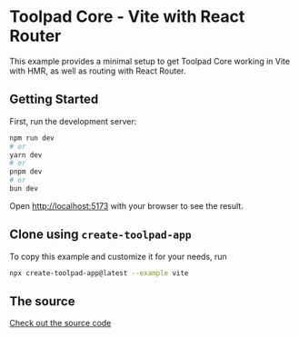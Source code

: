 # Toolpad Core - Vite with React Router

This example provides a minimal setup to get Toolpad Core working in Vite with HMR, as well as routing with React Router.

## Getting Started

First, run the development server:

```bash
npm run dev
# or
yarn dev
# or
pnpm dev
# or
bun dev
```

Open [http://localhost:5173](http://localhost:5173) with your browser to see the result.

## Clone using `create-toolpad-app`

To copy this example and customize it for your needs, run

```bash
npx create-toolpad-app@latest --example vite
```

## The source

[Check out the source code](https://github.com/mui/toolpad/tree/master/examples/core/vite/)
